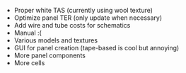 - Proper white TAS (currently using wool texture)
- Optimize panel TER (only update when necessary)
- Add wire and tube costs for schematics
- Manual :(
- Various models and textures
- GUI for panel creation (tape-based is cool but annoying)
- More panel components
- More cells
